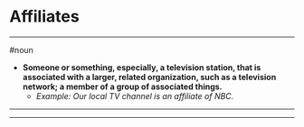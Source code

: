 # Affiliates
---
#noun
- **Someone or something, especially, a television station, that is associated with a larger, related organization, such as a television network; a member of a group of associated things.**
	- _Example: Our local TV channel is an affiliate of NBC._
---
---
